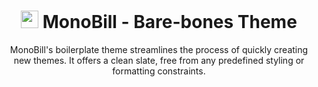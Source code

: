 <h1 align="center"><img width="28px" src="https://assets.gomonobill.com/monobill/skull-and-bones.png"> MonoBill - Bare-bones Theme</h1>
<p align="center">MonoBill's boilerplate theme streamlines the process of quickly creating new themes. It offers a clean slate, free from any predefined styling or formatting constraints.</p>
